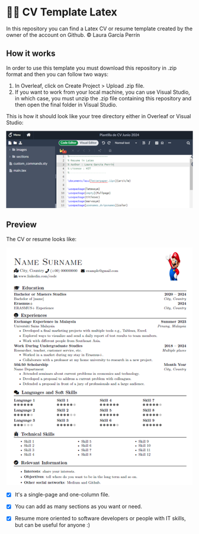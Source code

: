 # 👩‍💼 CV Template Latex 
In this repository you can find a Latex CV or resume template created by the owner of the account on Github.
© Laura García Perrín

## How it works

In order to use this template you must download this repository in .zip format and then you can follow two ways:

1. In Overleaf, click on Create Project > Upload .zip file.
2. If you want to work from your local machine, you can use Visual Studio, in which case, you must unzip the .zip file containing this repository and then open the final folder in Visual Studio.

This is how it should look like your tree directory either in Overleaf or Visual Studio:

![alt text](https://github.com/lgperrin/CV-Template-Latex/blob/main/Overleaf-Tree-Directory.png)

## Preview

The CV or resume looks like:

![alt text](https://github.com/lgperrin/CV-Template-Latex/blob/main/CV-General-Overview.png)

- [x] It's a single-page and one-column file.
- [x] You can add as many sections as you want or need.
- [x] Resume more oriented to software developers or people with IT skills, but can be useful for anyone :)

